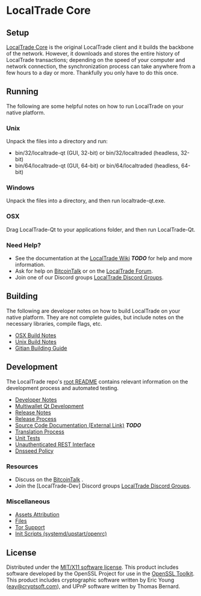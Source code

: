 LocalTrade Core
=====================

Setup
---------------------
[LocalTrade Core](http://LocalTradecoin.com) is the original LocalTrade client and it builds the backbone of the network. However, it downloads and stores the entire history of LocalTrade transactions; depending on the speed of your computer and network connection, the synchronization process can take anywhere from a few hours to a day or more. Thankfully you only have to do this once.

Running
---------------------
The following are some helpful notes on how to run LocalTrade on your native platform.

### Unix

Unpack the files into a directory and run:

- bin/32/localtrade-qt (GUI, 32-bit) or bin/32/localtraded (headless, 32-bit)
- bin/64/localtrade-qt (GUI, 64-bit) or bin/64/localtraded (headless, 64-bit)

### Windows

Unpack the files into a directory, and then run localtrade-qt.exe.

### OSX

Drag LocalTrade-Qt to your applications folder, and then run LocalTrade-Qt.

### Need Help?

* See the documentation at the [LocalTrade Wiki](https://en.bitcoin.it/wiki/Main_Page) ***TODO***
for help and more information.
* Ask for help on [BitcoinTalk](https://bitcointalk.org/index.php) or on the [LocalTrade Forum](http://LocalTradecoin.com/).
* Join one of our Discord groups [LocalTrade Discord Groups](https://discord.gg/YcnvMqt).

Building
---------------------
The following are developer notes on how to build LocalTrade on your native platform. They are not complete guides, but include notes on the necessary libraries, compile flags, etc.

- [OSX Build Notes](build-osx.md)
- [Unix Build Notes](build-unix.md)
- [Gitian Building Guide](gitian-building.md)

Development
---------------------
The LocalTrade repo's [root README](https://github.com/eastcoastcrypto/LocalTrade/blob/master/README.md) contains relevant information on the development process and automated testing.

- [Developer Notes](developer-notes.md)
- [Multiwallet Qt Development](multiwallet-qt.md)
- [Release Notes](release-notes.md)
- [Release Process](release-process.md)
- [Source Code Documentation (External Link)](https://dev.visucore.com/bitcoin/doxygen/) ***TODO***
- [Translation Process](translation_process.md)
- [Unit Tests](unit-tests.md)
- [Unauthenticated REST Interface](REST-interface.md)
- [Dnsseed Policy](dnsseed-policy.md)

### Resources

* Discuss on the [BitcoinTalk](https://bitcointalk.org/index.php?topic=1262920.0) .
* Join the [LocalTrade-Dev] Discord groups [LocalTrade Discord Groups](https://discord.gg/YcnvMqt).

### Miscellaneous
- [Assets Attribution](assets-attribution.md)
- [Files](files.md)
- [Tor Support](tor.md)
- [Init Scripts (systemd/upstart/openrc)](init.md)

License
---------------------
Distributed under the [MIT/X11 software license](http://www.opensource.org/licenses/mit-license.php).
This product includes software developed by the OpenSSL Project for use in the [OpenSSL Toolkit](https://www.openssl.org/). This product includes
cryptographic software written by Eric Young ([eay@cryptsoft.com](mailto:eay@cryptsoft.com)), and UPnP software written by Thomas Bernard.
